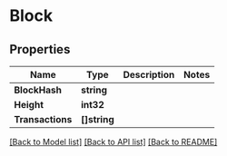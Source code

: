 # Block

## Properties
Name | Type | Description | Notes
------------ | ------------- | ------------- | -------------
**BlockHash** | **string** |  | 
**Height** | **int32** |  | 
**Transactions** | **[]string** |  | 

[[Back to Model list]](../README.md#documentation-for-models) [[Back to API list]](../README.md#documentation-for-api-endpoints) [[Back to README]](../README.md)


